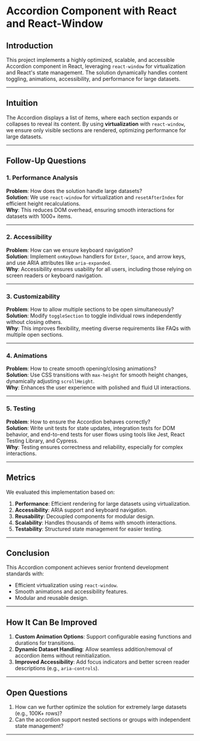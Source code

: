 # Accordion Component with React and React-Window

## **Introduction**
This project implements a highly optimized, scalable, and accessible Accordion component in React, leveraging `react-window` for virtualization and React's state management. The solution dynamically handles content toggling, animations, accessibility, and performance for large datasets.

---

## **Intuition**
The Accordion displays a list of items, where each section expands or collapses to reveal its content. By using **virtualization** with `react-window`, we ensure only visible sections are rendered, optimizing performance for large datasets.

---

## **Follow-Up Questions**

### 1. **Performance Analysis**
**Problem**: How does the solution handle large datasets?  
**Solution**: We use `react-window` for virtualization and `resetAfterIndex` for efficient height recalculations.  
**Why**: This reduces DOM overhead, ensuring smooth interactions for datasets with 1000+ items.

---

### 2. **Accessibility**
**Problem**: How can we ensure keyboard navigation?  
**Solution**: Implement `onKeyDown` handlers for `Enter`, `Space`, and arrow keys, and use ARIA attributes like `aria-expanded`.  
**Why**: Accessibility ensures usability for all users, including those relying on screen readers or keyboard navigation.

---

### 3. **Customizability**
**Problem**: How to allow multiple sections to be open simultaneously?  
**Solution**: Modify `toggleSection` to toggle individual rows independently without closing others.  
**Why**: This improves flexibility, meeting diverse requirements like FAQs with multiple open sections.

---

### 4. **Animations**
**Problem**: How to create smooth opening/closing animations?  
**Solution**: Use CSS transitions with `max-height` for smooth height changes, dynamically adjusting `scrollHeight`.  
**Why**: Enhances the user experience with polished and fluid UI interactions.

---

### 5. **Testing**
**Problem**: How to ensure the Accordion behaves correctly?  
**Solution**: Write unit tests for state updates, integration tests for DOM behavior, and end-to-end tests for user flows using tools like Jest, React Testing Library, and Cypress.  
**Why**: Testing ensures correctness and reliability, especially for complex interactions.

---

## **Metrics**
We evaluated this implementation based on:
1. **Performance**: Efficient rendering for large datasets using virtualization.
2. **Accessibility**: ARIA support and keyboard navigation.
3. **Reusability**: Decoupled components for modular design.
4. **Scalability**: Handles thousands of items with smooth interactions.
5. **Testability**: Structured state management for easier testing.

---

## **Conclusion**
This Accordion component achieves senior frontend development standards with:
- Efficient virtualization using `react-window`.
- Smooth animations and accessibility features.
- Modular and reusable design.

---

## **How It Can Be Improved**
1. **Custom Animation Options**: Support configurable easing functions and durations for transitions.
2. **Dynamic Dataset Handling**: Allow seamless addition/removal of accordion items without reinitialization.
3. **Improved Accessibility**: Add focus indicators and better screen reader descriptions (e.g., `aria-controls`).

---

## **Open Questions**
1. How can we further optimize the solution for extremely large datasets (e.g., 100K+ rows)?
2. Can the accordion support nested sections or groups with independent state management?

---
